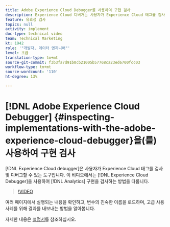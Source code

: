 ```yaml
---
title: Adobe Experience Cloud Debugger를 사용하여 구현 검사
description: Experience Cloud 디버거는 사용자가 Experience Cloud 태그를 검사 및 디버그할 수 있는 도구입니다. 이 비디오에서는 Experience Cloud Debugger을 사용하여 Analytics 구현을 검사하는 방법을 다룹니다.
feature: 유효성 검사
topics: null
activity: implement
doc-type: technical video
team: Technical Marketing
kt: 1942
role: '"개발자, 데이터 엔지니어"'
level: 초급
translation-type: tm+mt
source-git-commit: f3b3fa7d91b0cb21005b57768ca23ed6700fcc03
workflow-type: tm+mt
source-wordcount: '110'
ht-degree: 13%

---
```



# [!DNL Adobe Experience Cloud Debugger] {#inspecting-implementations-with-the-adobe-experience-cloud-debugger}을(를) 사용하여 구현 검사

[!DNL Experience Cloud debugger]은 사용자가 Experience Cloud 태그를 검사 및 디버그할 수 있는 도구입니다. 이 비디오에서는 [!DNL Experience Cloud Debugger]을 사용하여 [!DNL Analytics] 구현을 검사하는 방법을 다룹니다.

>[!VIDEO](https://video.tv.adobe.com/v/23878/?quality=12)

여러 페이지에서 실행되는 내용을 확인하고, 변수의 친숙한 이름을 로드하며, 고급 사용 사례를 위해 결과를 내보내는 방법을 알아봅니다.

자세한 내용은 [설명서](https://marketing.adobe.com/resources/help/en_US/experience-cloud-debugger/experience-cloud-debugger.html)를 참조하십시오.

